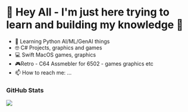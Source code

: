 # 👋 Hey All - I'm just here trying to learn and building my knowledge 📲

- 💭 Learning Python AI/ML/GenAI things
- 🤓 C# Projects, graphics and games
- 💻 Swift MacOS games, graphics
- 🎮Retro - C64 Assmebler for 6502 - games graphics etc
- 📫 How to reach me: ...



### GitHub Stats



<p align="left"><img src="https://raw.githubusercontent.com/todddube/todddube/main/github-metrics.svg" /></p>
<!--
**todddube/todddube** is a ✨ _special_ ✨ repository because its `README.md` (this file) appears on your GitHub profile.

Here are some ideas to get you started:

- 🔭 Python AI/ML/GenAI things LLM as well
- 🌱 I’m currently learning ...
- 👯 I’m looking to collaborate on ...
- 🤔 I’m looking for help with ...
- 💬 Ask me about ...
- 📫 How to reach me: ...
- 😄 Pronouns: ...
- ⚡ Fun fact: ...
-->
